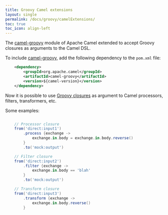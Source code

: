 ```yaml
---
title: Groovy Camel extensions
layout: single
permalink: /docs/groovy/camelExtensions/
toc: true
toc_icon: align-left
---
```


The [camel-groovy] module of Apache Camel extended to accept Groovy closures as arguments to the Camel DSL.

To include [camel-groovy], add the following dependency to the `pom.xml` file:

```xml
    <dependency>
        <groupId>org.apache.camel</groupId>
        <artifactId>camel-groovy</artifactId>
        <version>${camel-version}</version>
    </dependency>
```

Now it is possible to use [Groovy closures](https://www.groovy-lang.org/closures.html) as argument to Camel processors,
filters, transformers, etc.

Some examples:

```groovy

    // Processor closure
    from('direct:input1')
        .process {exchange ->
            exchange.in.body = exchange.in.body.reverse()
        }
        .to('mock:output')

    // Filter closure
    from('direct:input2')
        .filter {exchange ->
            exchange.in.body == 'blah'
        }
        .to('mock:output')

    // Transform closure
    from('direct:input3')
        .transform {exchange ->
            exchange.in.body.reverse()
        }
```

[camel-groovy]: https://camel.apache.org/groovy-dsl.html
